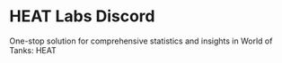 # HEAT Labs Discord
One-stop solution for comprehensive statistics and insights in World of Tanks: HEAT
